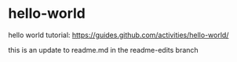# hello-world
hello world tutorial: https://guides.github.com/activities/hello-world/

this is an update to readme.md in the readme-edits branch
